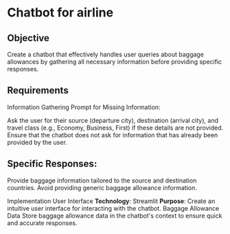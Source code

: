 # Chatbot for airline
## Objective
Create a chatbot that effectively handles user queries about baggage allowances by gathering all necessary information before providing specific responses.

## Requirements
Information Gathering
Prompt for Missing Information:

Ask the user for their source (departure city), destination (arrival city), and travel class (e.g., Economy, Business, First) if these details are not provided.
Ensure that the chatbot does not ask for information that has already been provided by the user.

## Specific Responses:
Provide baggage information tailored to the source and destination countries.
Avoid providing generic baggage allowance information.

Implementation
User Interface
**Technology**: Streamlit
**Purpose**: Create an intuitive user interface for interacting with the chatbot.
Baggage Allowance Data
Store baggage allowance data in the chatbot's context to ensure quick and accurate responses.
